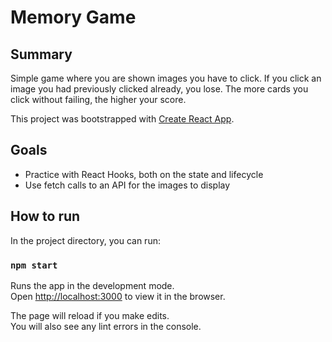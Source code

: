 # Memory Game

## Summary

Simple game where you are shown images you have to click. If you click an image you had previously clicked already, you lose. The more cards you click without failing, the higher your score.

This project was bootstrapped with [Create React App](https://github.com/facebook/create-react-app).

## Goals

- Practice with React Hooks, both on the state and lifecycle
- Use fetch calls to an API for the images to display

## How to run

In the project directory, you can run:

### `npm start`

Runs the app in the development mode.\
Open [http://localhost:3000](http://localhost:3000) to view it in the browser.

The page will reload if you make edits.\
You will also see any lint errors in the console.
